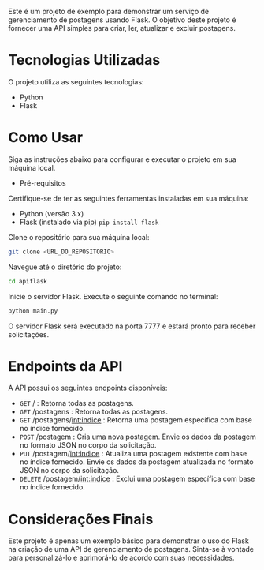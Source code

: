 Este é um projeto de exemplo para demonstrar um serviço de gerenciamento de postagens usando Flask. O objetivo deste projeto é fornecer uma API simples para criar, ler, atualizar e excluir postagens.

# Tecnologias Utilizadas
O projeto utiliza as seguintes tecnologias:

- Python
- Flask

# Como Usar
Siga as instruções abaixo para configurar e executar o projeto em sua máquina local.

- Pré-requisitos

Certifique-se de ter as seguintes ferramentas instaladas em sua máquina:

- Python (versão 3.x)
- Flask (instalado via pip) `pip install flask`

Clone o repositório para sua máquina local:
```bash
git clone <URL_DO_REPOSITORIO>
```
Navegue até o diretório do projeto:
```bash
cd apiflask
```
Inicie o servidor Flask. Execute o seguinte comando no terminal:
```bash
python main.py
```
O servidor Flask será executado na porta 7777 e estará pronto para receber solicitações.

# Endpoints da API
A API possui os seguintes endpoints disponíveis:

- `GET` / : Retorna todas as postagens.
- `GET` /postagens : Retorna todas as postagens.
- `GET` /postagens/<int:indice> : Retorna uma postagem específica com base no índice fornecido.
- `POST` /postagem : Cria uma nova postagem. Envie os dados da postagem no formato JSON no corpo da solicitação.
- `PUT` /postagem/<int:indice> : Atualiza uma postagem existente com base no índice fornecido. Envie os dados da postagem atualizada no formato JSON no corpo da solicitação.
- `DELETE` /postagem/<int:indice> : Exclui uma postagem específica com base no índice fornecido.

# Considerações Finais

Este projeto é apenas um exemplo básico para demonstrar o uso do Flask na criação de uma API de gerenciamento de postagens. Sinta-se à vontade para personalizá-lo e aprimorá-lo de acordo com suas necessidades.
